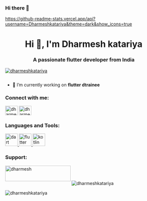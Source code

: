 ### Hi there 👋


https://github-readme-stats.vercel.app/api?username=Dharmeshkatariya&theme=dark&show_icons=true
<h1 align="center">Hi 👋, I'm Dharmesh katariya</h1>
<h3 align="center">A passionate flutter developer from India</h3>

<p align="left"> <a href="https://github.com/ryo-ma/github-profile-trophy"><img src="https://github-profile-trophy.vercel.app/?username=dharmeshkatariya" alt="dharmeshkatariya" /></a> </p>

<p align="left"> <a href="https://twitter.com/" target="blank"><img src="https://img.shields.io/twitter/follow/?logo=twitter&style=for-the-badge" alt="" /></a> </p>

- 🔭 I’m currently working on **flutter dtrainee**

<h3 align="left">Connect with me:</h3>
<p align="left">
<a href="https://instagram.com/dharmesh_ahir_2002" target="blank"><img align="center" src="https://raw.githubusercontent.com/rahuldkjain/github-profile-readme-generator/master/src/images/icons/Social/instagram.svg" alt="dharmesh_ahir_2002" height="30" width="40" /></a>
<a href="https://www.youtube.com/c/dharmesh visual" target="blank"><img align="center" src="https://raw.githubusercontent.com/rahuldkjain/github-profile-readme-generator/master/src/images/icons/Social/youtube.svg" alt="dharmesh visual" height="30" width="40" /></a>
</p>

<h3 align="left">Languages and Tools:</h3>
<p align="left"> <a href="https://dart.dev" target="_blank" rel="noreferrer"> <img src="https://www.vectorlogo.zone/logos/dartlang/dartlang-icon.svg" alt="dart" width="40" height="40"/> </a> <a href="https://flutter.dev" target="_blank" rel="noreferrer"> <img src="https://www.vectorlogo.zone/logos/flutterio/flutterio-icon.svg" alt="flutter" width="40" height="40"/> </a> <a href="https://kotlinlang.org" target="_blank" rel="noreferrer"> <img src="https://www.vectorlogo.zone/logos/kotlinlang/kotlinlang-icon.svg" alt="kotlin" width="40" height="40"/> </a> </p>

<h3 align="left">Support:</h3>
<p><a href="https://www.buymeacoffee.com/dharmesh"> <img align="left" src="https://cdn.buymeacoffee.com/buttons/v2/default-yellow.png" height="50" width="210" alt="dharmesh" /></a></p><br><br>

<p><img align="center" src="https://github-readme-stats.vercel.app/api/top-langs?username=dharmeshkatariya&show_icons=true&locale=en&layout=compact" alt="dharmeshkatariya" /></p>

<p><img align="center" src="https://github-readme-streak-stats.herokuapp.com/?user=dharmeshkatariya&" alt="dharmeshkatariya" /></p>
